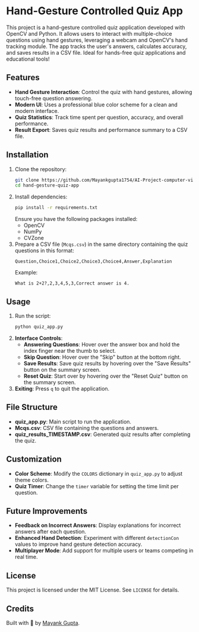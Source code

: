 # Hand-Gesture Controlled Quiz App

This project is a hand-gesture controlled quiz application developed with OpenCV and Python. It allows users to interact with multiple-choice questions using hand gestures, leveraging a webcam and OpenCV's hand tracking module. The app tracks the user's answers, calculates accuracy, and saves results in a CSV file. Ideal for hands-free quiz applications and educational tools!

## Features
- **Hand Gesture Interaction**: Control the quiz with hand gestures, allowing touch-free question answering.
- **Modern UI**: Uses a professional blue color scheme for a clean and modern interface.
- **Quiz Statistics**: Track time spent per question, accuracy, and overall performance.
- **Result Export**: Saves quiz results and performance summary to a CSV file.

## Installation
1. Clone the repository:
    ```bash
    git clone https://github.com/Mayankgupta1754/AI-Project-computer-vision-.git
    cd hand-gesture-quiz-app
    ```
2. Install dependencies:
    ```bash
    pip install -r requirements.txt
    ```
   Ensure you have the following packages installed:
   - OpenCV
   - NumPy
   - CVZone
3. Prepare a CSV file (`Mcqs.csv`) in the same directory containing the quiz questions in this format:
    ```
    Question,Choice1,Choice2,Choice3,Choice4,Answer,Explanation
    ```
   Example:
    ```csv
    What is 2+2?,2,3,4,5,3,Correct answer is 4.
    ```

## Usage
1. Run the script:
    ```bash
    python quiz_app.py
    ```
2. **Interface Controls**:
   - **Answering Questions**: Hover over the answer box and hold the index finger near the thumb to select.
   - **Skip Question**: Hover over the "Skip" button at the bottom right.
   - **Save Results**: Save quiz results by hovering over the "Save Results" button on the summary screen.
   - **Reset Quiz**: Start over by hovering over the "Reset Quiz" button on the summary screen.
3. **Exiting**: Press `q` to quit the application.

## File Structure
- **quiz_app.py**: Main script to run the application.
- **Mcqs.csv**: CSV file containing the questions and answers.
- **quiz_results_TIMESTAMP.csv**: Generated quiz results after completing the quiz.

## Customization
- **Color Scheme**: Modify the `COLORS` dictionary in `quiz_app.py` to adjust theme colors.
- **Quiz Timer**: Change the `timer` variable for setting the time limit per question.

## Future Improvements
- **Feedback on Incorrect Answers**: Display explanations for incorrect answers after each question.
- **Enhanced Hand Detection**: Experiment with different `detectionCon` values to improve hand gesture detection accuracy.
- **Multiplayer Mode**: Add support for multiple users or teams competing in real time.

## License
This project is licensed under the MIT License. See `LICENSE` for details.

## Credits
Built with 💙 by [Mayank Gupta](https://github.com/Mayankgupta1754).
